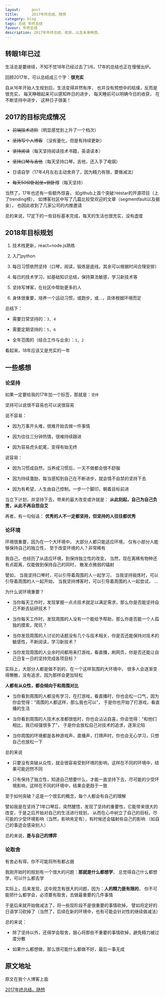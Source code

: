 ```yaml
---
layout:     post
title:      2017年终总结、随想
category: blog
tags: 总结 年终总结
favour: 年终总结
description: 2017年年终总结，收获，以及未来畅想。
---
```


## 转眼1年已过

生活总是要继续，不知不觉18年已经过去了1/6，17年的总结也正在慢慢出炉。

回顾2017年，可以总结成三个字：**很充实**

自从16年开始人生规划后，生活变得井然有序，
也并没有预想中的枯燥，反而是很充实，
每天睁眼起来可以感知昨日的进步，
每天睡前可以明确今日的收获，
在不断坚持中进步，
这种日子很美！

## 2017的目标完成情况

- ~~前端技术进阶~~（明显感觉到上升了一个档次）

- ~~坚持写个人博客~~ （没有量化，但是有持续更新）

- ~~坚持阅读~~（每天坚持阅读技术书籍，英语读本）

- ~~坚持口琴与吉他~~（每天坚持口琴，吉他，还入手了电钢）

- 日语自学（17年4月左右主动舍弃了，因为精力有限，要做减法）

- ~~每天50仰卧起坐+俯卧撑~~（每天坚持）

当然了，17年也还有一些额外惊喜，
如github上首个突破`700`star的开源项目（上了trending榜），
如博客社区中写了几篇比较受欢迎的文章（segmentfault以及掘金），
也因此收到了几家公司的内推邀请

总的来说，17定下的一些目标基本完成，每天的生活也很充实，没有虚度

## 2018年目标规划

1. 技术栈更新，react+node.js熟练

2. 入门python

3. 每日习惯依然坚持（口琴，阅读，锻炼是底线，其余可以根据时间合理安排）

4. 每日的技术学习，如基础知识总结，保持算法敏感，学习新技术等

5. 坚持写博客，在社区中帮助更多的人

6. 身体很重要，培养一个运动习惯，或跑步，或...，具体根据环境而定

总结下：

- 需要日常坚持的：`3, 4`

- 需要定期坚持的：`5, 6`

- 全年范围的（结合工作与业余）：`1, 2`

看起来，18年应该又是充实的一年

## 一些感想

### 论坚持

如果一定要给我的17年加一个标签，那就是：`坚持`

坚持可以说很不容易也可以说很容易

说不容易：

- 因为万事开头难，很难开始去做一件事情

- 因为往往三分钟热情，很难持续跟进

- 因为容易虎头蛇尾，变得有始无终

说容易：

- 因为习惯成自然，当养成习惯后，一天不做都会很不舒服

- 因为持续激励，每当感知到自己在不断进步，就会情不自禁的坚持下去

- 因为有希望，人生由自己控制。一步一个脚印，朝着目标前进

当立下计划，并坚持下去，带来的最大改变或许就是：
**从此刻起，自己为自己负责，从此不再自怨自艾**

再者，有一句俗话：
**优秀的人不一定都坚持，但坚持的人往往都优秀**

### 论环境

环境很重要，因为在一个大环境中，
大部分人都只能适应环境，
仅有小部分人能够保持自己的独立性，
至于改变环境的人？非常稀有

我自己，也经历了从适应环境，到保持独立性的改变，
当然，现在离稀有物种还有点距离，仅能做到保持自己的同时，
散发点微弱的辐射

譬如，
当我坚持口琴时，可以引导着周围的人一起学习，
当我坚持锻炼时，可以引导着周围的人一起开始，
当我坚持博客时，可以引导着周围的人一起尝试，
...

为什么说环境重要？

- 当你每天工作时，发现掌握一点点技术就足以满足需求，那么你是否能坚持自己不断去钻研技术？

- 当你每天工作时，发现周围的人没有一个能给予帮助，那么你是否能一个人孤独的摸索，爬坑？

- 当你发现周围的人讨论的话题没有几个与技术相关，你是否还能保持对技术的敏感性，不断阅读，学习新技术？

- 当你发现周围的人业余时间都用来打游戏，看直播，刷网页，你是否还能让自己日复一日的坚持完成各项目标？

实际上，大部分人都是做不到的，在一个这样氛围的大环境中，
很多人会逐渐变得懒散，没有追求，因为那样会更加轻松

**人都有从众性，都会倾向于和周围对比**

- 当你看到周围的人都没有学习，在打游戏，看直播时，你也会松一口气，因为你会觉得：“周围的人都这样，那么我也可以”，
于是你也开始了打游戏，看直播的生活

- 当你看到周围的人技术水准都很低时，你也会沾沾自喜，你会觉得：“和他们相比，我已经强很多了”，
于是你会放松自己对技术的追求，逐渐沦陷

- 当你周围的环境都是各种游戏声，直播声，打牌声时，你也会无心学习，只想自己也放松一下

总的来说

- 只要没有突破从众性，就会很容易受到环境的影响，这样在不同的环境中，结果可能迥然不同

- 只有保持了独立性，知道自己想要什么，才能一直坚持下去，尽可能的少受环境影响，这样在不同的环境中，结果会更趋于一致

至于如何突破？这是一个很玄的概念，每个人都会有自己的理解

譬如我是在坚持了1年口琴后，突然醒悟，发现了坚持的重要性，它能带来很大的改变，于是之后开始对自己的生活进行规划，
从而在心中树立了自己的目标，尽可能的少受环境影响（当然，影响肯定有），有时候还会辐射些自己的影响
（如自己的事迹会感染别人）

总的来说，**是与自己的博弈**

### 论取舍

有舍必有得，你不可能将所有都占据

我刚开始时的规划有一个很大的问题：**那就是什么都想学**，
总觉得自己什么都想学，可以什么都去学

实际上，后来发现，这中观念有很大的问题，因为：**人的精力是有限的**，
你不可能把什么都学会，必须要有取舍，去做最重要的几件事情

于是后来就开始做减法了，将一些现阶段不是很重要的事情砍掉，
譬如将定好的日语学习砍掉了（当然了，后续在新的环境中，也有可能会针对性的继续做减法）

总的来说：

- 除了坚持以外，还得学会取舍，狠心将那些不重要的事情砍掉，避免精力被过度分散

- 如果什么都想做，那么很可能什么都做不好，最后一事无成

## 原文地址

原文在我个人博客上面

[2017年终总结、随想](https://dailc.github.io/2018/03/08/annualReport.html)
